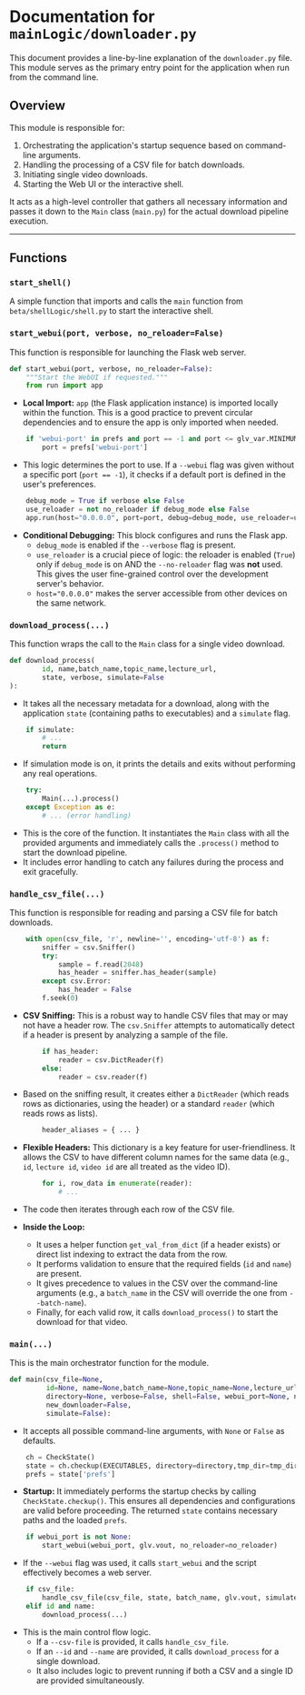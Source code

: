 # Documentation for `mainLogic/downloader.py`

This document provides a line-by-line explanation of the `downloader.py` file. This module serves as the primary entry point for the application when run from the command line.

## Overview

This module is responsible for:
1.  Orchestrating the application's startup sequence based on command-line arguments.
2.  Handling the processing of a CSV file for batch downloads.
3.  Initiating single video downloads.
4.  Starting the Web UI or the interactive shell.

It acts as a high-level controller that gathers all necessary information and passes it down to the `Main` class (`main.py`) for the actual download pipeline execution.

---

## Functions

### `start_shell()`
A simple function that imports and calls the `main` function from `beta/shellLogic/shell.py` to start the interactive shell.

### `start_webui(port, verbose, no_reloader=False)`
This function is responsible for launching the Flask web server.

```python
def start_webui(port, verbose, no_reloader=False):
    """Start the WebUI if requested."""
    from run import app
```
-   **Local Import:** `app` (the Flask application instance) is imported locally within the function. This is a good practice to prevent circular dependencies and to ensure the app is only imported when needed.

```python
    if 'webui-port' in prefs and port == -1 and port <= glv_var.MINIMUM_PORT:
        port = prefs['webui-port']
```
-   This logic determines the port to use. If a `--webui` flag was given without a specific port (`port == -1`), it checks if a default port is defined in the user's preferences.

```python
    debug_mode = True if verbose else False
    use_reloader = not no_reloader if debug_mode else False
    app.run(host="0.0.0.0", port=port, debug=debug_mode, use_reloader=use_reloader)
```
-   **Conditional Debugging:** This block configures and runs the Flask app.
    -   `debug_mode` is enabled if the `--verbose` flag is present.
    -   `use_reloader` is a crucial piece of logic: the reloader is enabled (`True`) only if `debug_mode` is on AND the `--no-reloader` flag was **not** used. This gives the user fine-grained control over the development server's behavior.
    -   `host="0.0.0.0"` makes the server accessible from other devices on the same network.

### `download_process(...)`
This function wraps the call to the `Main` class for a single video download.

```python
def download_process(
        id, name,batch_name,topic_name,lecture_url,
        state, verbose, simulate=False
):
```
-   It takes all the necessary metadata for a download, along with the application `state` (containing paths to executables) and a `simulate` flag.

```python
    if simulate:
        # ...
        return
```
-   If simulation mode is on, it prints the details and exits without performing any real operations.

```python
    try:
        Main(...).process()
    except Exception as e:
        # ... (error handling)
```
-   This is the core of the function. It instantiates the `Main` class with all the provided arguments and immediately calls the `.process()` method to start the download pipeline.
-   It includes error handling to catch any failures during the process and exit gracefully.

### `handle_csv_file(...)`
This function is responsible for reading and parsing a CSV file for batch downloads.

```python
    with open(csv_file, 'r', newline='', encoding='utf-8') as f:
        sniffer = csv.Sniffer()
        try:
            sample = f.read(2048)
            has_header = sniffer.has_header(sample)
        except csv.Error:
            has_header = False
        f.seek(0)
```
-   **CSV Sniffing:** This is a robust way to handle CSV files that may or may not have a header row. The `csv.Sniffer` attempts to automatically detect if a header is present by analyzing a sample of the file.

```python
        if has_header:
            reader = csv.DictReader(f)
        else:
            reader = csv.reader(f)
```
-   Based on the sniffing result, it creates either a `DictReader` (which reads rows as dictionaries, using the header) or a standard `reader` (which reads rows as lists).

```python
        header_aliases = { ... }
```
-   **Flexible Headers:** This dictionary is a key feature for user-friendliness. It allows the CSV to have different column names for the same data (e.g., `id`, `lecture id`, `video id` are all treated as the video ID).

```python
        for i, row_data in enumerate(reader):
            # ...
```
-   The code then iterates through each row of the CSV file.

-   **Inside the Loop:**
    -   It uses a helper function `get_val_from_dict` (if a header exists) or direct list indexing to extract the data from the row.
    -   It performs validation to ensure that the required fields (`id` and `name`) are present.
    -   It gives precedence to values in the CSV over the command-line arguments (e.g., a `batch_name` in the CSV will override the one from `--batch-name`).
    -   Finally, for each valid row, it calls `download_process()` to start the download for that video.

### `main(...)`
This is the main orchestrator function for the module.

```python
def main(csv_file=None,
         id=None, name=None,batch_name=None,topic_name=None,lecture_url=None,
         directory=None, verbose=False, shell=False, webui_port=None, no_reloader=False, tmp_dir=None,
         new_downloader=False,
         simulate=False):
```
-   It accepts all possible command-line arguments, with `None` or `False` as defaults.

```python
    ch = CheckState()
    state = ch.checkup(EXECUTABLES, directory=directory,tmp_dir=tmp_dir, verbose=verbose, do_raise=False)
    prefs = state['prefs']
```
-   **Startup:** It immediately performs the startup checks by calling `CheckState.checkup()`. This ensures all dependencies and configurations are valid before proceeding. The returned `state` contains necessary paths and the loaded `prefs`.

```python
    if webui_port is not None:
        start_webui(webui_port, glv.vout, no_reloader=no_reloader)
```
-   If the `--webui` flag was used, it calls `start_webui` and the script effectively becomes a web server.

```python
    if csv_file:
        handle_csv_file(csv_file, state, batch_name, glv.vout, simulate=False)
    elif id and name:
        download_process(...)
```
-   This is the main control flow logic.
    -   If a `--csv-file` is provided, it calls `handle_csv_file`.
    -   If an `--id` and `--name` are provided, it calls `download_process` for a single download.
    -   It also includes logic to prevent running if both a CSV and a single ID are provided simultaneously.
